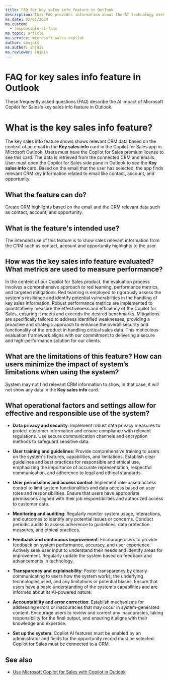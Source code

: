 ```yaml
---
title: FAQ for key sales info feature in Outlook
description: This FAQ provides information about the AI technology used in the key sales info feature in Microsoft Copilot for Sales, along with key considerations and details about how AI is used, how it was tested and evaluated, and any specific limitations.
ms.date: 02/01/2024
ms.custom: 
  - responsible-ai-faqs
ms.topic: article
ms.service: microsoft-sales-copilot
author: sbmjais
ms.author: shjais
ms.reviewer: shjais
---
```


# FAQ for key sales info feature in Outlook

These frequently asked questions (FAQ) describe the AI impact of Microsoft Copilot for Sales's key sales info feature in Outlook.

# What is the key sales info feature?

The key sales info feature shows shows relevant CRM data based on the context of an email in the **Key sales info** card in the Copilot for Sales app in Microsoft Outlook. Users must have the Copilot for Sales premium license to see this card. The data is retrieved from the connected CRM and emails. User must open the Copilot for Sales side pane in Outlook to see the **Key sales info** card. Based on the email that the user has selected, the app finds relevant CRM key information related to email like contact, account, and opportunity.


## What the feature can do?

Create CRM highlights based on the email and the CRM relevant data such as contact, account, and opportunity.

## What is the feature's intended use?

The intended use of this feature is to show sales relevant information from the CRM such as contact, account and opportunity highlights to the user. 

## How was the key sales info feature evaluated? What metrics are used to measure performance? 

In the context of our Copilot for Sales product, the evaluation process involves a comprehensive approach to red teaming, performance metrics, and targeted mitigations. Red teaming is employed to rigorously assess the system's resilience and identify potential vulnerabilities in the handling of key sales information. Robust performance metrics are implemented to quantitatively measure the effectiveness and efficiency of the Copilot for Sales, ensuring it meets and exceeds the desired benchmarks. Mitigations are specifically tailored to address identified weaknesses, providing a proactive and strategic approach to enhance the overall security and functionality of the product in handling critical sales data. This meticulous evaluation framework aligns with our commitment to delivering a secure and high-performance solution for our clients.

## What are the limitations of this feature? How can users minimize the impact of system’s limitations when using the system? 

System may not find relevant CRM information to show, in that case, it will not show any data in the **Key sales info** card.

## What operational factors and settings allow for effective and responsible use of the system?

- **Data privacy and security**: Implement robust data privacy measures to protect customer information and ensure compliance with relevant regulations. Use secure communication channels and encryption methods to safeguard sensitive data.

- **User training and guidelines**: Provide comprehensive training to users on the system's features, capabilities, and limitations. Establish clear guidelines and best practices for responsible and ethical use, emphasizing the importance of accurate representation, respectful communication, and adherence to legal and ethical standards.

- **User permissions and access control**: Implement role-based access control to limit system functionalities and data access based on user roles and responsibilities. Ensure that users have appropriate permissions aligned with their job responsibilities and authorized access to customer data.

- **Monitoring and auditing**: Regularly monitor system usage, interactions, and outcomes to identify any potential issues or concerns. Conduct periodic audits to assess adherence to guidelines, data protection measures, and ethical practices.

- **Feedback and continuous improvement**: Encourage users to provide feedback on system performance, accuracy, and user experience. Actively seek user input to understand their needs and identify areas for improvement. Regularly update the system based on feedback and advancements in technology.

- **Transparency and explainability**: Foster transparency by clearly communicating to users how the system works, the underlying technologies used, and any limitations or potential biases. Ensure that users have a basic understanding of the system's capabilities and are informed about its AI-powered nature.

- **Accountability and error correction**: Establish mechanisms for addressing errors or inaccuracies that may occur in system-generated content. Encourage users to review and correct any inaccuracies, taking responsibility for the final output, and ensuring it aligns with their knowledge and expertise.

- **Set up the system**: Copilot AI features must be enabled by an administrator and fields for the opportunity record must be selected. Copilot for Sales must be connected to a CRM. 

## See also

- [Use Microsoft Copilot for Sales with Copilot in Outlook](outlook-better-together.md)